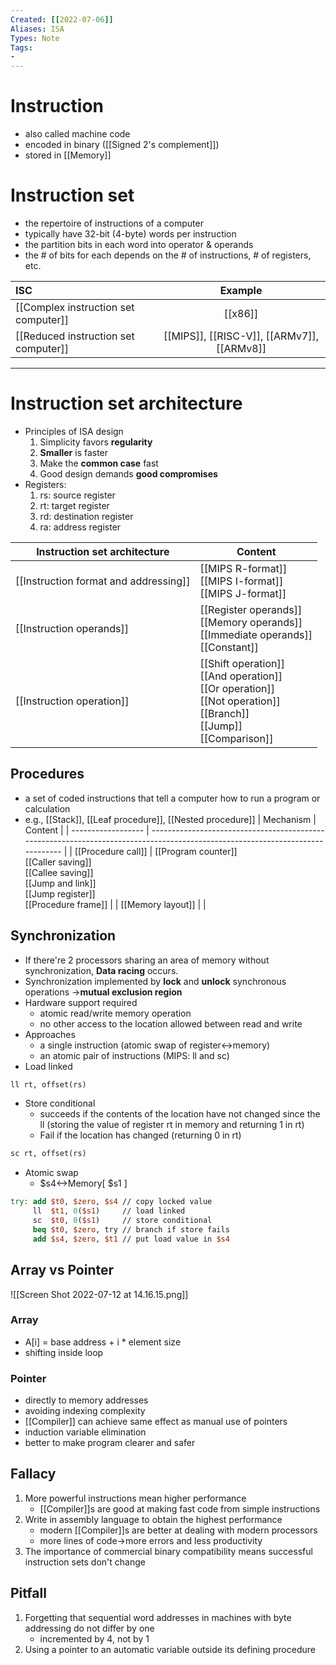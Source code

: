 ```yaml
---
Created: [[2022-07-06]]
Aliases: ISA
Types: Note
Tags: 
- 
---
```

# Instruction
- also called machine code
- encoded in binary ([[Signed 2's complement]])
- stored in [[Memory]]

# Instruction set
- the repertoire of instructions of a computer
- typically have 32-bit (4-byte) words per instruction
- the partition bits in each word into operator & operands
- the # of bits for each depends on the # of instructions, # of registers, etc. 

| ISC                                  |                  Example                   |
|:------------------------------------ |:------------------------------------------:|
| [[Complex instruction set computer]] |                  [[x86]]                   |
| [[Reduced instruction set computer]] | [[MIPS]], [[RISC-V]], [[ARMv7]], [[ARMv8]] |

---

# Instruction set architecture
- Principles of ISA design
  1. Simplicity favors **regularity**
  2. **Smaller** is faster
  3. Make the **common case** fast
  4. Good design demands **good compromises**
- Registers: 
  1. rs: source register
  2. rt: target register
  3. rd: destination register
  4. ra: address register

| Instruction set architecture          | Content                                                                                                                       |
| ------------------------------------- | ----------------------------------------------------------------------------------------------------------------------------- |
| [[Instruction format and addressing]] | [[MIPS R-format]]<br>[[MIPS I-format]]<br>[[MIPS J-format]]                                                                   |
| [[Instruction operands]]              | [[Register operands]]<br>[[Memory operands]]<br>[[Immediate operands]]<br>[[Constant]]                                        |
| [[Instruction operation]]             | [[Shift operation]]<br>[[And operation]]<br>[[Or operation]]<br>[[Not operation]]<br>[[Branch]]<br>[[Jump]]<br>[[Comparison]] |

## Procedures
- a set of coded instructions that tell a computer how to run a program or calculation
- e.g., [[Stack]], [[Leaf procedure]], [[Nested procedure]]
| Mechanism          | Content                                                                                                                        |
| ------------------ | ------------------------------------------------------------------------------------------------------------------------------ |
| [[Procedure call]] | [[Program counter]]<br>[[Caller saving]]<br>[[Callee saving]]<br>[[Jump and link]]<br>[[Jump register]]<br>[[Procedure frame]] |
| [[Memory layout]]  |                                                                                                                                |

## Synchronization
- If there're 2 processors sharing an area of memory without synchronization, **Data racing** occurs. 
- Synchronization implemented by **lock** and **unlock** synchronous operations →**mutual exclusion region**
- Hardware support required
	- atomic read/write memory operation
	- no other access to the location allowed between read and write
- Approaches
	- a single instruction (atomic swap of register<->memory)
	- an atomic pair of instructions (MIPS: ll and sc)
- Load linked
```MIPS
ll rt, offset(rs)
```
- Store conditional
	- succeeds if the contents of the location have not changed since the ll (storing the value of register rt in memory and returning 1 in rt)
	- Fail if the location has changed (returning 0 in rt)
```MIPS
sc rt, offset(rs)
```
- Atomic swap
	- $s4<->Memory[ $s1 ]
```MIPS
try: add $t0, $zero, $s4 // copy locked value
     ll  $t1, 0($s1)     // load linked
     sc  $t0, 0($s1)     // store conditional
     beq $t0, $zero, try // branch if store fails
     add $s4, $zero, $t1 // put load value in $s4
```

## Array vs Pointer
![[Screen Shot 2022-07-12 at 14.16.15.png]]
### Array
- A[i] = base address + i * element size
- shifting inside loop
### Pointer
- directly to memory addresses
- avoiding indexing complexity
- [[Compiler]] can achieve same effect as manual use of pointers
- induction variable elimination
- better to make program clearer and safer

## Fallacy
1. More powerful instructions mean higher performance
	- [[Compiler]]s are good at making fast code from simple instructions
2. Write in assembly language to obtain the highest performance
	- modern [[Compiler]]s are better at dealing with modern processors
	- more lines of code→more errors and less productivity
3. The importance of commercial binary compatibility means successful instruction sets don't change

## Pitfall
1. Forgetting that sequential word addresses in machines with byte addressing do not differ by one
	- incremented by 4, not by 1
2. Using a pointer to an automatic variable outside its defining procedure
